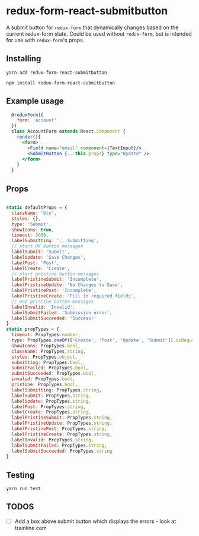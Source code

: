 # redux-form-react-submitbutton

A submit button for `redux-form` that dynamically changes based on the current redux-form state.
Could be used without `redux-form`, but is intended for use with `redux-form`'s props.

## Installing

`yarn add redux-form-react-submitbutton`

`npm install redux-form-react-submitbutton`

## Example usage

```jsx
  @reduxForm({
    form: 'account'
  })
  class AccountForm extends React.Component {
    render(){
      <form>
        <Field name="email" component={TextInput}/>
        <SubmitButton {...this.props} type="Update" />
      </form>
    }
  }
```

## Props

```js

static defaultProps = {
  className: 'btn',
  styles: {},
  type: 'Submit',
  showIcons: true,
  timeout: 3000,
  labelSubmitting: '...Submitting',
  // start OK button messages
  labelSubmit: 'Submit',
  labelUpdate: 'Save Changes',
  labelPost: 'Post',
  labelCreate: 'Create',
  // start pristine button messages
  labelPristineSubmit: 'Incomplete',
  labelPristineUpdate: 'No Changes to Save',
  labelPristinePost: 'Incomplete',
  labelPristineCreate: 'Fill in required fields',
  // end pristine button messages
  labelInvalid: 'Invalid',
  labelSubmitFailed: 'Submission error',
  labelSubmitSucceeded: 'Success!'
}
static propTypes = {
  timeout: PropTypes.number,
  type: PropTypes.oneOf(['Create', 'Post', 'Update', 'Submit']).isRequired,
  showIcons: PropTypes.bool,
  className: PropTypes.string,
  styles: PropTypes.object,
  submitting: PropTypes.bool,
  submitFailed: PropTypes.bool,
  submitSucceeded: PropTypes.bool,
  invalid: PropTypes.bool,
  pristine: PropTypes.bool,
  labelSubmitting: PropTypes.string,
  labelSubmit: PropTypes.string,
  labelUpdate: PropTypes.string,
  labelPost: PropTypes.string,
  labelCreate: PropTypes.string,
  labelPristineSubmit: PropTypes.string,
  labelPristineUpdate: PropTypes.string,
  labelPristinePost: PropTypes.string,
  labelPristineCreate: PropTypes.string,
  labelInvalid: PropTypes.string,
  labelSubmitFailed: PropTypes.string,
  labelSubmitSucceeded: PropTypes.string
}

```

## Testing

`yarn run test`

## TODOS

- [ ] Add a box above submit button which displays the errors - look at trainline.com
